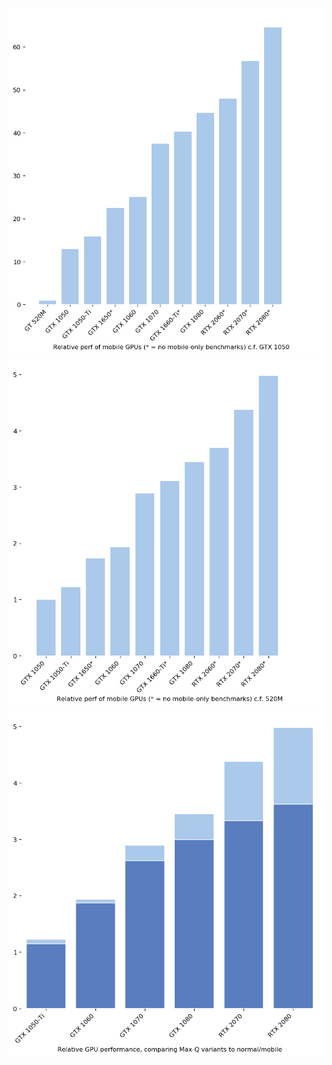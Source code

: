 ![relative mobile GPU performance](graph.png)
![relative mobile GPU perf without 520M for reference](graph_no520m.png)
![relative mobile GPU perf c.f. Max-Q variants](graph_cf_maxq.png)
